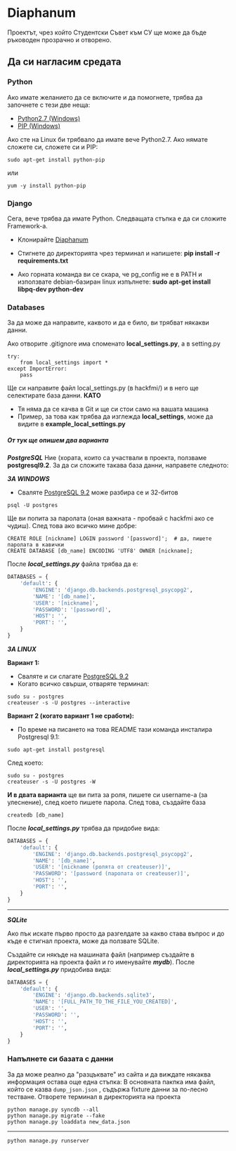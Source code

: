 <h1>Diaphanum</h1>


Проектът, чрез който Студентски Съвет към СУ ще може да бъде ръководен прозрачно и отворено.



<h2>Да си нагласим средата</h2>


<h3>Python</h3>

Ако имате желанието да се включите и да помогнете, трябва да започнете с тези две неща:

- [Python2.7 (Windows)](http://www.python.org/ftp/python/2.7.5/python-2.7.5.amd64.msi)
- [PIP (Windows)](http://www.lfd.uci.edu/~gohlke/pythonlibs/#pip)

Ако сте на Linux би трябвало да имате вече Python2.7. Ако нямате сложете си, сложете си и PIP:

    sudo apt-get install python-pip

или

    yum -y install python-pip



<h3>Django</h3>

Сега, вече трябва да имате Python. Следващата стъпка е да си сложите Framework-а.

- Kлонирайте [Diaphanum](https://github.com/Hackfmi/Diaphanum)
- Стигнете до директорията чрез терминал и напишете: **pip install -r requirements.txt**

- Ако горната команда ви се скара, че pg_config не е в PATH и използвате debian-базиран linux изпълнете: **sudo apt-get install libpq-dev python-dev**


<h3>Databases</h3>

За да може да направите, каквото и да е било, ви трябват някакви данни.

Ако отворите .gitignore има споменато **local_settings.py**, а в setting.py

    try:
        from local_settings import *
    except ImportError:
        pass

Ще си направите файл local_settings.py (в hackfmi/) и в него ще селектирате база данни. **КАТО**
- Тя няма да се качва в Git и ще си стои само на вашата машина
- Пример, за това как трябва да изглежда **local_settings**, може да видите в **example_local_settings.py**

<h5> От тук ще опишем два варианта </h5>

***PostgreSQL***
Ние (хората, които са участвали в проекта, ползваме **postgresql9.2**. За да си сложите такава база данни, направете следното:


***ЗА WINDOWS***

- Сваляте [PostgreSQL 9.2](http://www.filehorse.com/download-postgresql-64/) може разбира се и 32-битов

<b></b>

    psql -U postgres

Ще ви попита за паролата (оная важната - пробвай с hackfmi ако се чудиш). След това ако всичко мине добре:

    CREATE ROLE [nickname] LOGIN password '[password]';  # да, пишете паролата в кавички
    CREATE DATABASE [db_name] ENCODING 'UTF8' OWNER [nickname];

После ***local_settings.py*** файла трябва да е:

```python
DATABASES = {
    'default': {
        'ENGINE': 'django.db.backends.postgresql_psycopg2',
        'NAME': '[db_name]',
        'USER': '[nickname]',
        'PASSWORD': '[password]',
        'HOST': '',
        'PORT': '',
    }
}
```



***ЗА LINUX***

**Вариант 1:**
- Сваляте и си слагате [PostgreSQL 9.2](http://www.postgresql.org/download/)
- Когато всичко свърши, отваряте терминал:

```
sudo su - postgres
createuser -s -U postgres --interactive
``` 
    
**Вариант 2 (когато вариант 1 не сработи):**
- По време на писането на това README тази команда инсталира Postgresql 9.1:

```
sudo apt-get install postgresql
```
След което:
```
sudo su - postgres
createuser -s -U postgres -W
```


**И в двата варианта** ще ви пита за роля, пишете си username-а (за улеснение), след което пишете парола. След това, създайте база

    createdb [db_name]

После ***local_settings.py*** трябва да придобие вида:

```python
DATABASES = {
    'default': {
        'ENGINE': 'django.db.backends.postgresql_psycopg2',
        'NAME': '[db_name]',
        'USER': '[nickname (ролята от createuser)]',
        'PASSWORD': '[password (паролата от createuser)]',
        'HOST': '',
        'PORT': '',
    }
}
```


--------------

***SQLite***

Ако пък искате първо простo да разгелдате за какво става въпрос и до къде е стигнал проекта, може да ползвате SQLite.

Създайте си някъде на машината файл (например създайте в директорията на проекта файл и го именувайте ***mydb***).
После ***local_settings.py*** придобива вида:

```python
DATABASES = {
    'default': {
        'ENGINE': 'django.db.backends.sqlite3',
        'NAME': '[FULL_PATH_TO_THE_FILE_YOU_CREATED]',
        'USER': '',
        'PASSWORD': '',
        'HOST': '',
        'PORT': '',
    }
}
```




<h3>Напълнете си базата с данни</h3>

За да може реално да "разцъквате" из сайта и да виждате някаква информация остава още една стъпка:
В основната пакпка има файл, който се казва ```dump_json.json``` , съдържа fixture данни за по-лесно тестване.
Отворете терминал в директорията на проекта

    python manage.py syncdb --all
    python manage.py migrate --fake
    python manage.py loaddata new_data.json

------------

    python manage.py runserver
